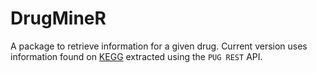 # DrugMineR

A package to retrieve information for a given drug. Current version uses information found on [KEGG]() extracted using the `PUG REST` API.
